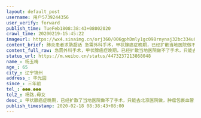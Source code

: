```yaml
---
layout: default_post
username: 用户5739244356
user_verify: forward
publish_time: TueFeb1808:38:43+08002020
crawl_time: 20200219-15:45:22
imageurl: https://wx4.sinaimg.cn/orj360/006gphDmly1gc098rnynaj32bc334u0y.jpg,https://wx4.sinaimg.cn/orj360/006gphDmly1gc092fb406j30u0140jth.jpg,https://wx2.sinaimg.cn/orj360/006gphDmly1gc092frqpdj30u0140dh9.jpg,https://wx2.sinaimg.cn/orj360/006gphDmly1gc092krzntj32bc334x6q.jpg,https://wx1.sinaimg.cn/orj360/006gphDmly1gc092qylg6j32bc3344qr.jpg,https://wx4.sinaimg.cn/orj360/006gphDmly1gc092w1n4aj32bc3344qr.jpg
content_brief: 肺炎患者求助超话 急需外科手术，甲状腺癌症晚期，已经扩散当地医院做不了手术，只能去省级医院做，1月2号发现至今没有手术上，家属害怕继续扩散没有手术机会，【姓名】杨玉梅【年龄】65【所在城市】辽宁锦州【所在小区、社区】华光园【患病时间】三年前【联系方式】●●●.  151041616 ...全文
content_full_raw: 急需外科手术，甲状腺癌症晚期，已经扩散当地医院做不了手术，只能去省级医院做，1月2号发现至今没有手术上，家属害怕继续扩散没有手术机会，【姓名】杨玉梅【年龄】65【所在城市】辽宁锦州【所在小区、社区】华光园【患病时间】三年前【联系方式】●●●.●●●【其他紧急联系人】杨路.母女【病情描述】甲状腺癌症晚期，已经扩散了当地医院做不了手术，只能去北京医院做，肿瘤包裹血管，1月2号发现至今没有手术上，家属害怕继续扩散没有手术机会，家属天天打114挂号，可是专家号已经不发放了，在这么等下去相当于在家等死一样，希望有关人士能够受理，在此感谢了。。。锦州·华光园
status_url: https://m.weibo.cn/status/4473237213868048
name_: 杨玉梅
age_: 65
city_: 辽宁锦州
address_: 华光园
since_: 三年前
tel_: ●●●.●●●
tel2_: 杨路.母女
desc_: 甲状腺癌症晚期，已经扩散了当地医院做不了手术，只能去北京医院做，肿瘤包裹血管，1月2号发现至今没有手术上，家属害怕继续扩散没有手术机会，家属天天打114挂号，可是专家号已经不发放了，在这么等下去相当于在家等死一样，希望有关人士能够受理，在此感谢了。。。锦州·华光园
publish_timestamp: 2020-02-18 08:38:43+08:00
---
```

